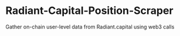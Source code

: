 # Radiant-Capital-Position-Scraper
Gather on-chain user-level data from Radiant.capital using web3 calls
